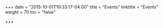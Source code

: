 +++
date = "2015-10-01T19:33:17-04:00"
title = "Events"
linktitle = "Events"
weight = 70
toc = "false"

+++


